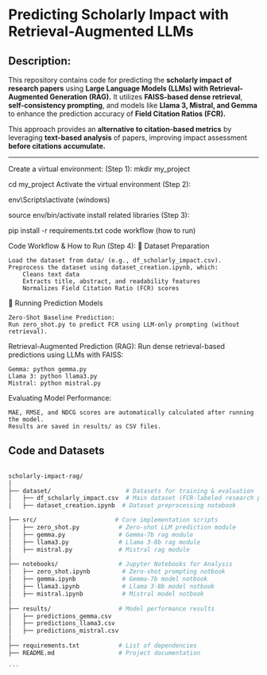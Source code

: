 # Predicting Scholarly Impact with Retrieval-Augmented LLMs

## Description:
This repository contains code for predicting the **scholarly impact of research papers** using **Large Language Models (LLMs) with Retrieval-Augmented Generation (RAG).** It utilizes **FAISS-based dense retrieval**, **self-consistency prompting**, and models like **Llama 3, Mistral, and Gemma** to enhance the prediction accuracy of **Field Citation Ratios (FCR).**

This approach provides an **alternative to citation-based metrics** by leveraging **text-based analysis** of papers, improving impact assessment **before citations accumulate.**

---


Create a virtual environment: (Step 1):
mkdir my_project

cd my_project
Activate the virtual environment (Step 2):

env\Scripts\activate (windows)

source env/bin/activate
install related libraries (Step 3):

pip install -r requirements.txt
code workflow (how to run)

Code Workflow & How to Run (Step 4):
📂 Dataset Preparation

    Load the dataset from data/ (e.g., df_scholarly_impact.csv).
    Preprocess the dataset using dataset_creation.ipynb, which:
        Cleans text data
        Extracts title, abstract, and readability features
        Normalizes Field Citation Ratio (FCR) scores

📂 Running Prediction Models

    Zero-Shot Baseline Prediction:
    Run zero_shot.py to predict FCR using LLM-only prompting (without retrieval).

Retrieval-Augmented Prediction (RAG):
Run dense retrieval-based predictions using LLMs with FAISS:

    Gemma: python gemma.py
    Llama 3: python llama3.py
    Mistral: python mistral.py

Evaluating Model Performance:

    MAE, RMSE, and NDCG scores are automatically calculated after running the model.
    Results are saved in results/ as CSV files.




## Code and Datasets

```bash

scholarly-impact-rag/
│
├── dataset/                     # Datasets for training & evaluation
│   ├── df_scholarly_impact.csv  # Main dataset (FCR-labeled research papers)
│   ├── dataset_creation.ipynb  # Dataset preprocessing notebook

├── src/                      # Core implementation scripts
│   ├── zero_shot.py           # Zero-shot LLM prediction module
│   ├── gemma.py               # Gemma-7b rag module
│   ├── llama3.py              # Llama 3-8b rag module
│   ├── mistral.py             # Mistral rag module
│
├── notebooks/                 # Jupyter Notebooks for Analysis
│   ├── zero_shot.ipynb         # Zero-shot prompting notbook
│   ├── gemma.ipynb             # Gemma-7b model notbook
│   ├── llama3.ipynb            # Llama 3-8b model notbook
│   ├── mistral.ipynb           # Mistral model notbook
│
├── results/                   # Model performance results
│   ├── predictions_gemma.csv
│   ├── predictions_llama3.csv
│   ├── predictions_mistral.csv
│
├── requirements.txt           # List of dependencies
├── README.md                  # Project documentation

'''
